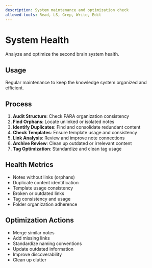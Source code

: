 ```yaml
---
description: System maintenance and optimization check
allowed-tools: Read, LS, Grep, Write, Edit
---
```


# System Health

Analyze and optimize the second brain system health.

## Usage
Regular maintenance to keep the knowledge system organized and efficient.

## Process
1. **Audit Structure**: Check PARA organization consistency
2. **Find Orphans**: Locate unlinked or isolated notes
3. **Identify Duplicates**: Find and consolidate redundant content
4. **Check Templates**: Ensure template usage and consistency
5. **Link Analysis**: Review and improve note connections
6. **Archive Review**: Clean up outdated or irrelevant content
7. **Tag Optimization**: Standardize and clean tag usage

## Health Metrics
- Notes without links (orphans)
- Duplicate content identification
- Template usage consistency
- Broken or outdated links
- Tag consistency and usage
- Folder organization adherence

## Optimization Actions
- Merge similar notes
- Add missing links
- Standardize naming conventions
- Update outdated information
- Improve discoverability
- Clean up clutter